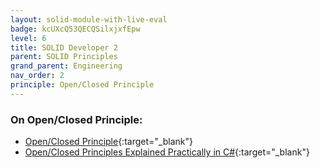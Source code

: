```yaml
---
layout: solid-module-with-live-eval
badge: kcUXcQ53QECQSilxjxfEpw
level: 6
title: SOLID Developer 2
parent: SOLID Principles
grand_parent: Engineering
nav_order: 2
principle: Open/Closed Principle
---
```

### On Open/Closed Principle:

- [Open/Closed Principle](https://www.youtube.com/watch?v=-ptMtJAdj40&list=PLZlA0Gpn_vH9kocFX7R7BAe_CvvOCO_p9&index=2){:target="\_blank"}
- [Open/Closed Principles Explained Practically in C#](https://www.youtube.com/watch?v=VFlk43QGEgc&feature=youtu.be){:target="\_blank"}

